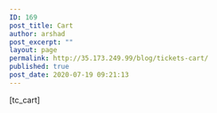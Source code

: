 ```yaml
---
ID: 169
post_title: Cart
author: arshad
post_excerpt: ""
layout: page
permalink: http://35.173.249.99/blog/tickets-cart/
published: true
post_date: 2020-07-19 09:21:13
---
```

[tc_cart]